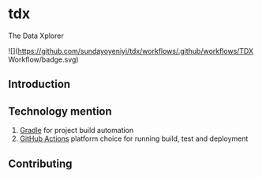 # tdx
The Data Xplorer

![](https://github.com/sundayoyeniyi/tdx/workflows/.github/workflows/TDX Workflow/badge.svg)


## Introduction

## Technology mention

1. [Gradle](https://gradle.org/guides/#getting-started) for project build automation
2. [GitHub Actions](https://github.com/features/actions) platform choice for running build, test and deployment

## Contributing
